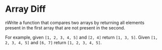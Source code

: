# Array Diff

nWrite a function that compares two arrays by returning all elements present in the first array that are not present in the second.

For example, given `[1, 2, 3, 4, 5]` and `[2, 4]` return `[1, 3, 5]`. Given `[1, 2, 3, 4, 5]` and `[6, 7]` return `[1, 2, 3, 4, 5]`.
